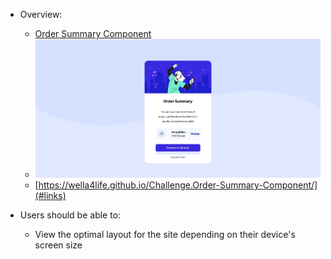 - Overview:
  - [Order Summary Component](#the-challenge)
  - ![](images/Finished-Desktop.jpg)
  - [https://wella4life.github.io/Challenge.Order-Summary-Component/](#links)

 - Users should be able to:
   - View the optimal layout for the site depending on their device's screen size
